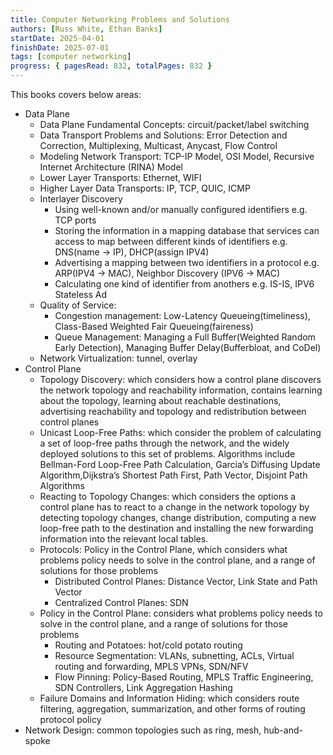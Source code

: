 ```yaml
---
title: Computer Networking Problems and Solutions
authors: [Russ White, Ethan Banks]
startDate: 2025-04-01
finishDate: 2025-07-01
tags: [computer networking]
progress: { pagesRead: 832, totalPages: 832 }
---
```

This books covers below areas:
- Data Plane
    - Data Plane Fundamental Concepts: circuit/packet/label switching
    - Data Transport Problems and Solutions: Error Detection and Correction, Multiplexing, Multicast, Anycast, Flow Control
    - Modeling Network Transport: TCP-IP Model, OSI Model, Recursive Internet Architecture (RINA) Model
    - Lower Layer Transports: Ethernet, WIFI
    - Higher Layer Data Transports: IP, TCP, QUIC, ICMP
    - Interlayer Discovery
        - Using well-known and/or manually configured identifiers e.g. TCP ports
        - Storing the information in a mapping database that services can access to map between different kinds of identifiers e.g. DNS(name -> IP), DHCP(assign IPV4)
        - Advertising a mapping between two identifiers in a protocol e.g. ARP(IPV4 -> MAC),  Neighbor Discovery (IPV6 -> MAC)
        - Calculating one kind of identifier from anothers e.g. IS-IS, IPV6 Stateless Ad
    - Quality of Service: 
        - Congestion management: Low-Latency Queueing(timeliness), Class-Based Weighted Fair Queueing(faireness)
        - Queue Management: Managing a Full Buffer(Weighted Random Early Detection), Managing Buffer Delay(Bufferbloat, and CoDel)
    - Network Virtualization: tunnel, overlay
- Control Plane
    - Topology Discovery: which considers how a control plane discovers the network topology and reachability information, contains learning about the topology, learning about reachable destinations, advertising reachability and topology and redistribution between control planes
    - Unicast Loop-Free Paths: which consider the problem of calculating a set of loop-free paths through the network, and the widely deployed solutions to this set of problems. Algorithms include Bellman-Ford Loop-Free Path Calculation, Garcia’s Diffusing Update Algorithm,Dijkstra’s Shortest Path First, Path Vector, Disjoint Path Algorithms
    - Reacting to Topology Changes: which considers the options a control plane has to react to a change in the network topology by detecting topology changes, change distribution, computing a new loop-free path to the destination and installing the new forwarding information into the relevant local tables.
    - Protocols: Policy in the Control Plane, which considers what problems policy needs to solve in the control plane, and a range of solutions for those problems
        - Distributed Control Planes: Distance Vector, Link State and Path Vector
        - Centralized Control Planes: SDN
    - Policy in the Control Plane: considers what problems policy needs to solve in the control plane, and a range of solutions for those problems
        - Routing and Potatoes: hot/cold potato routing
        - Resource Segmentation: VLANs, subnetting, ACLs, Virtual routing and forwarding, MPLS VPNs, SDN/NFV
        - Flow Pinning: Policy-Based Routing, MPLS Traffic Engineering, SDN Controllers, Link Aggregation Hashing
    - Failure Domains and Information Hiding: which considers route filtering, aggregation, summarization, and other forms of routing protocol policy
- Network Design: common topologies such as ring, mesh, hub-and-spoke